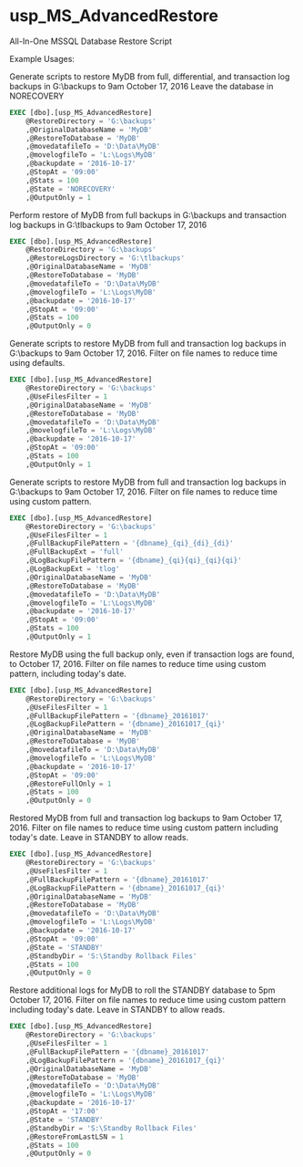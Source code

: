 # usp_MS_AdvancedRestore
All-In-One MSSQL Database Restore Script


Example Usages:

Generate scripts to restore MyDB from full, differential, and transaction log backups in G:\backups to 9am October 17, 2016
Leave the database in NORECOVERY
```sql
EXEC [dbo].[usp_MS_AdvancedRestore]
    @RestoreDirectory = 'G:\backups'
    ,@OriginalDatabaseName = 'MyDB'
    ,@RestoreToDatabase = 'MyDB'
    ,@movedatafileTo = 'D:\Data\MyDB'
    ,@movelogfileTo = 'L:\Logs\MyDB'
    ,@backupdate = '2016-10-17'
    ,@StopAt = '09:00'
    ,@Stats = 100
    ,@State = 'NORECOVERY'
    ,@OutputOnly = 1
```


Perform restore of MyDB from full backups in G:\backups and transaction log backups in G:\tlbackups to 9am October 17, 2016
```sql
EXEC [dbo].[usp_MS_AdvancedRestore]
    @RestoreDirectory = 'G:\backups'
    ,@RestoreLogsDirectory = 'G:\tlbackups'
    ,@OriginalDatabaseName = 'MyDB'
    ,@RestoreToDatabase = 'MyDB'
    ,@movedatafileTo = 'D:\Data\MyDB'
    ,@movelogfileTo = 'L:\Logs\MyDB'
    ,@backupdate = '2016-10-17'
    ,@StopAt = '09:00'
    ,@Stats = 100
    ,@OutputOnly = 0
```

Generate scripts to restore MyDB from full and transaction log backups in G:\backups to 9am October 17, 2016. 
Filter on file names to reduce time using defaults.
```sql
EXEC [dbo].[usp_MS_AdvancedRestore]
    @RestoreDirectory = 'G:\backups'
    ,@UseFilesFilter = 1
    ,@OriginalDatabaseName = 'MyDB'
    ,@RestoreToDatabase = 'MyDB'
    ,@movedatafileTo = 'D:\Data\MyDB'
    ,@movelogfileTo = 'L:\Logs\MyDB'
    ,@backupdate = '2016-10-17'
    ,@StopAt = '09:00'
    ,@Stats = 100
    ,@OutputOnly = 1
```


Generate scripts to restore MyDB from full and transaction log backups in G:\backups to 9am October 17, 2016. 
Filter on file names to reduce time using custom pattern.
```sql
EXEC [dbo].[usp_MS_AdvancedRestore]
    @RestoreDirectory = 'G:\backups'
    ,@UseFilesFilter = 1
    ,@FullBackupFilePattern = '{dbname}_{qi}_{di}_{di}'
    ,@FullBackupExt = 'full'
    ,@LogBackupFilePattern = '{dbname}_{qi}{qi}_{qi}{qi}'
    ,@LogBackupExt = 'tlog'
    ,@OriginalDatabaseName = 'MyDB'
    ,@RestoreToDatabase = 'MyDB'
    ,@movedatafileTo = 'D:\Data\MyDB'
    ,@movelogfileTo = 'L:\Logs\MyDB'
    ,@backupdate = '2016-10-17'
    ,@StopAt = '09:00'
    ,@Stats = 100
    ,@OutputOnly = 1
```


Restore MyDB using the full backup only, even if transaction logs are found, to October 17, 2016.
Filter on file names to reduce time using custom pattern, including today's date.
```sql
EXEC [dbo].[usp_MS_AdvancedRestore]
    @RestoreDirectory = 'G:\backups'
    ,@UseFilesFilter = 1
    ,@FullBackupFilePattern = '{dbname}_20161017'
    ,@LogBackupFilePattern = '{dbname}_20161017_{qi}'
    ,@OriginalDatabaseName = 'MyDB'
    ,@RestoreToDatabase = 'MyDB'
    ,@movedatafileTo = 'D:\Data\MyDB'
    ,@movelogfileTo = 'L:\Logs\MyDB'
    ,@backupdate = '2016-10-17'
    ,@StopAt = '09:00'
    ,@RestoreFullOnly = 1
    ,@Stats = 100
    ,@OutputOnly = 0
```


Restored MyDB from full and transaction log backups to 9am October 17, 2016.
Filter on file names to reduce time using custom pattern including today's date.
Leave in STANDBY to allow reads.
```sql
EXEC [dbo].[usp_MS_AdvancedRestore]
    @RestoreDirectory = 'G:\backups'
    ,@UseFilesFilter = 1
    ,@FullBackupFilePattern = '{dbname}_20161017'
    ,@LogBackupFilePattern = '{dbname}_20161017_{qi}'
    ,@OriginalDatabaseName = 'MyDB'
    ,@RestoreToDatabase = 'MyDB'
    ,@movedatafileTo = 'D:\Data\MyDB'
    ,@movelogfileTo = 'L:\Logs\MyDB'
    ,@backupdate = '2016-10-17'
    ,@StopAt = '09:00'
    ,@State = 'STANDBY'
    ,@StandbyDir = 'S:\Standby Rollback Files'
    ,@Stats = 100
    ,@OutputOnly = 0
```


Restore additional logs for MyDB to roll the STANDBY database to 5pm October 17, 2016.
Filter on file names to reduce time using custom pattern including today's date.
Leave in STANDBY to allow reads.
```sql
EXEC [dbo].[usp_MS_AdvancedRestore]
    @RestoreDirectory = 'G:\backups'
    ,@UseFilesFilter = 1
    ,@FullBackupFilePattern = '{dbname}_20161017'
    ,@LogBackupFilePattern = '{dbname}_20161017_{qi}'
    ,@OriginalDatabaseName = 'MyDB'
    ,@RestoreToDatabase = 'MyDB'
    ,@movedatafileTo = 'D:\Data\MyDB'
    ,@movelogfileTo = 'L:\Logs\MyDB'
    ,@backupdate = '2016-10-17'
    ,@StopAt = '17:00'
    ,@State = 'STANDBY'
    ,@StandbyDir = 'S:\Standby Rollback Files'
    ,@RestoreFromLastLSN = 1
    ,@Stats = 100
    ,@OutputOnly = 0
```
